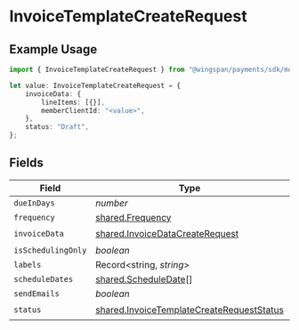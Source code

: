 # InvoiceTemplateCreateRequest

## Example Usage

```typescript
import { InvoiceTemplateCreateRequest } from "@wingspan/payments/sdk/models/shared";

let value: InvoiceTemplateCreateRequest = {
    invoiceData: {
        lineItems: [{}],
        memberClientId: "<value>",
    },
    status: "Draft",
};
```

## Fields

| Field                                                                                                         | Type                                                                                                          | Required                                                                                                      | Description                                                                                                   |
| ------------------------------------------------------------------------------------------------------------- | ------------------------------------------------------------------------------------------------------------- | ------------------------------------------------------------------------------------------------------------- | ------------------------------------------------------------------------------------------------------------- |
| `dueInDays`                                                                                                   | *number*                                                                                                      | :heavy_minus_sign:                                                                                            | N/A                                                                                                           |
| `frequency`                                                                                                   | [shared.Frequency](../../../sdk/models/shared/frequency.md)                                                   | :heavy_minus_sign:                                                                                            | N/A                                                                                                           |
| `invoiceData`                                                                                                 | [shared.InvoiceDataCreateRequest](../../../sdk/models/shared/invoicedatacreaterequest.md)                     | :heavy_check_mark:                                                                                            | N/A                                                                                                           |
| `isSchedulingOnly`                                                                                            | *boolean*                                                                                                     | :heavy_minus_sign:                                                                                            | N/A                                                                                                           |
| `labels`                                                                                                      | Record<string, *string*>                                                                                      | :heavy_minus_sign:                                                                                            | N/A                                                                                                           |
| `scheduleDates`                                                                                               | [shared.ScheduleDate](../../../sdk/models/shared/scheduledate.md)[]                                           | :heavy_minus_sign:                                                                                            | N/A                                                                                                           |
| `sendEmails`                                                                                                  | *boolean*                                                                                                     | :heavy_minus_sign:                                                                                            | N/A                                                                                                           |
| `status`                                                                                                      | [shared.InvoiceTemplateCreateRequestStatus](../../../sdk/models/shared/invoicetemplatecreaterequeststatus.md) | :heavy_check_mark:                                                                                            | N/A                                                                                                           |
